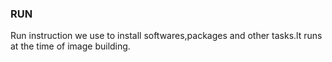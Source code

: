 ### RUN 

Run instruction we use to install softwares,packages and other tasks.lt runs at the time of image building.
